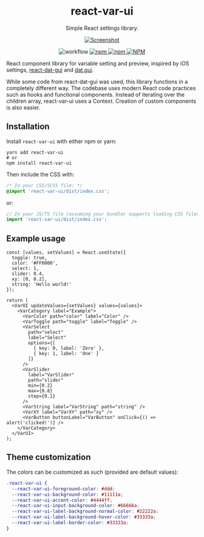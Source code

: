 <h1 align="center">react-var-ui</h1>

<p align="center">
Simple React settings library.
</p>

<p align="center">
  <a href="https://demo.matsz.dev/react-var-ui/">
    <img src="https://raw.githubusercontent.com/mat-sz/react-var-ui/main/screenshot.png" alt="Screenshot">
  </a>
</p>

<p align="center">
<img alt="workflow" src="https://img.shields.io/github/workflow/status/mat-sz/react-var-ui/CI">
<a href="https://npmjs.com/package/react-var-ui">
<img alt="npm" src="https://img.shields.io/npm/v/react-var-ui">
<img alt="npm" src="https://img.shields.io/npm/dw/react-var-ui">
<img alt="NPM" src="https://img.shields.io/npm/l/react-var-ui">
</a>
</p>

React component library for variable setting and preview, inspired by iOS settings, [react-dat-gui](https://github.com/claus/react-dat-gui) and [dat.gui](https://github.com/dataarts/dat.gui).

While some code from react-dat-gui was used, this library functions in a completely different way. The codebase uses modern React code practices such as hooks and functional components. Instead of iterating over the children array, react-var-ui uses a Context. Creation of custom components is also easier.

## Installation

Install `react-var-ui` with either npm or yarn:

```
yarn add react-var-ui
# or
npm install react-var-ui
```

Then include the CSS with:

```css
/* In your CSS/SCSS file: */
@import 'react-var-ui/dist/index.css';
```

or:

```js
// In your JS/TS file (assuming your bundler supports loading CSS files):
import 'react-var-ui/dist/index.css';
```

## Example usage

```tsx
const [values, setValues] = React.useState({
  toggle: true,
  color: '#FF0000',
  select: 1,
  slider: 0.4,
  xy: [0, 0.2],
  string: 'Hello world!'
});

return (
  <VarUI updateValues={setValues} values={values}>
    <VarCategory label="Example">
      <VarColor path="color" label="Color" />
      <VarToggle path="toggle" label="Toggle" />
      <VarSelect
        path="select"
        label="Select"
        options={[
          { key: 0, label: 'Zero' },
          { key: 1, label: 'One' }
        ]}
      />
      <VarSlider
        label="VarSlider"
        path="slider"
        min={0.2}
        max={0.8}
        step={0.1}
      />
      <VarString label="VarString" path="string" />
      <VarXY label="VarXY" path="xy" />
      <VarButton buttonLabel="VarButton" onClick={() => alert('clicked!')} />
    </VarCategory>
  </VarUI>
);
```

## Theme customization

The colors can be customized as such (provided are default values):

```css
.react-var-ui {
  --react-var-ui-foreground-color: #ddd;
  --react-var-ui-background-color: #11111a;
  --react-var-ui-accent-color: #4444ff;
  --react-var-ui-input-background-color: #66666a;
  --react-var-ui-label-background-normal-color: #22222a;
  --react-var-ui-label-background-hover-color: #33333a;
  --react-var-ui-label-border-color: #33333a;
}
```
